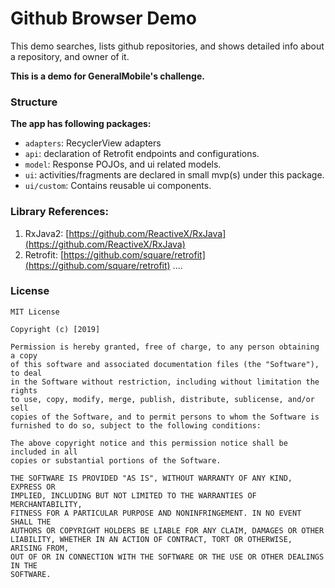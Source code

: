 # Github Browser Demo

This demo searches, lists github repositories, and shows detailed info about a repository, and owner of it.

**This is a demo for GeneralMobile's challenge.**


### Structure

**The app has following packages:**

* `adapters`: RecyclerView adapters 
* `api`: declaration of Retrofit endpoints and configurations.
* `model`: Response POJOs, and ui related models.
* `ui`: activities/fragments are declared in small mvp(s) under this package.
* `ui/custom`: Contains reusable ui components. 




### Library References:
1. RxJava2: [https://github.com/ReactiveX/RxJava](https://github.com/ReactiveX/RxJava)
2. Retrofit: [https://github.com/square/retrofit](https://github.com/square/retrofit)
....


### License

```
MIT License

Copyright (c) [2019]

Permission is hereby granted, free of charge, to any person obtaining a copy
of this software and associated documentation files (the "Software"), to deal
in the Software without restriction, including without limitation the rights
to use, copy, modify, merge, publish, distribute, sublicense, and/or sell
copies of the Software, and to permit persons to whom the Software is
furnished to do so, subject to the following conditions:

The above copyright notice and this permission notice shall be included in all
copies or substantial portions of the Software.

THE SOFTWARE IS PROVIDED "AS IS", WITHOUT WARRANTY OF ANY KIND, EXPRESS OR
IMPLIED, INCLUDING BUT NOT LIMITED TO THE WARRANTIES OF MERCHANTABILITY,
FITNESS FOR A PARTICULAR PURPOSE AND NONINFRINGEMENT. IN NO EVENT SHALL THE
AUTHORS OR COPYRIGHT HOLDERS BE LIABLE FOR ANY CLAIM, DAMAGES OR OTHER
LIABILITY, WHETHER IN AN ACTION OF CONTRACT, TORT OR OTHERWISE, ARISING FROM,
OUT OF OR IN CONNECTION WITH THE SOFTWARE OR THE USE OR OTHER DEALINGS IN THE
SOFTWARE.
```